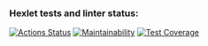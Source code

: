 ### Hexlet tests and linter status:
[![Actions Status](https://github.com/Slava-TVA/frontend-project-lvl2/workflows/hexlet-check/badge.svg)](https://github.com/Slava-TVA/frontend-project-lvl2/actions)
[![Maintainability](https://api.codeclimate.com/v1/badges/e38ecadf4905f4384bea/maintainability)](https://codeclimate.com/github/Slava-TVA/frontend-project-lvl2/maintainability)
[![Test Coverage](https://api.codeclimate.com/v1/badges/e38ecadf4905f4384bea/test_coverage)](https://codeclimate.com/github/Slava-TVA/frontend-project-lvl2/test_coverage)
